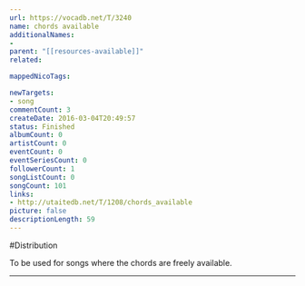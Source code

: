 ```yaml
---
url: https://vocadb.net/T/3240
name: chords available
additionalNames: 
- 
parent: "[[resources-available]]"
related:

mappedNicoTags:

newTargets:
- song
commentCount: 3
createDate: 2016-03-04T20:49:57
status: Finished
albumCount: 0
artistCount: 0
eventCount: 0
eventSeriesCount: 0
followerCount: 1
songListCount: 0
songCount: 101
links: 
- http://utaitedb.net/T/1208/chords_available
picture: false
descriptionLength: 59
---
```


#Distribution

To be used for songs where the chords are freely available.

---

